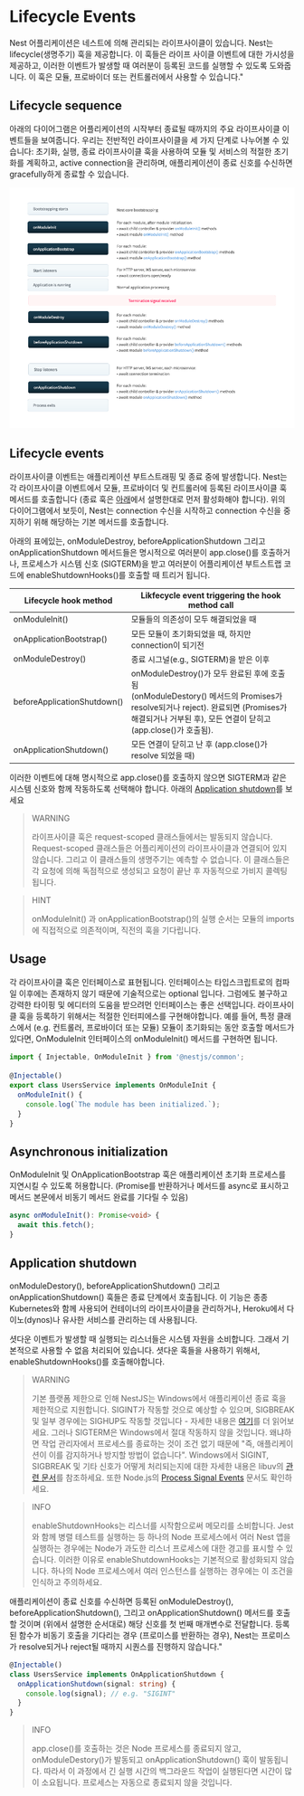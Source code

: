 # Lifecycle Events

Nest 어플리케이션은 네스트에 의해 관리되는 라이프사이클이 있습니다.
Nest는 lifecycle(생명주기) 훅을 제공합니다.
이 훅들은 라이프 사이클 이벤트에 대한 가시성을 제공하고, 이러한 이벤트가 발생할 때 여러분이 등록된 코드를 실행할 수 있도록 도와줍니다.
이 훅은 모듈, 프로바이더 또는 컨트롤러에서 사용할 수 있습니다."

## Lifecycle sequence

아래의 다이어그램은 어플리케이션의 시작부터 종료될 때까지의 주요 라이프사이클 이벤트들을 보여줍니다.
우리는 전반적인 라이프사이클을 세 가지 단계로 나누어볼 수 있습니다: 초기화, 실행, 종료
라이프사이클 훅을 사용하여 모듈 및 서비스의 적절한 초기화를 계획하고, active connection을 관리하며, 애플리케이션이 종료 신호를 수신하면 gracefully하게 종료할 수 있습니다.

![img.png](../image/lifecycle.png)

## Lifecycle events

라이프사이클 이벤트는 애플리케이션 부트스트래핑 및 종료 중에 발생합니다.
Nest는 각 라이프사이클 이벤트에서 모듈, 프로바이더 및 컨트롤러에 등록된 라이프사이클 훅 메서드를 호출합니다 
(종료 훅은 [아래](https://docs.nestjs.com/fundamentals/lifecycle-events#application-shutdown)에서 설명한대로 먼저 활성화해야 합니다).
위의 다이어그램에서 보듯이, Nest는 connection 수신을 시작하고 connection 수신을 중지하기 위해 해당하는 기본 메서드를 호출합니다.

아래의 표에있는, onModuleDestroy, beforeApplicationShutdown 그리고 onApplicationShutdown 메서드들은 명시적으로 여러분이 app.close()를 호출하거나, 프로세스가 시스템 신호 (SIGTERM)을 받고 여러분이 어플리케이션 부트스트랩 코드에 enableShutdownHooks()를 호출할 때 트리거 됩니다.

| Lifecycle hook method       | Likfecycle event triggering the hook method call                                                                                                         |
|-----------------------------|----------------------------------------------------------------------------------------------------------------------------------------------------------|
| onModuleInit()              | 모듈들의 의존성이 모두 해결되었을 때                                                                                                                                     |
| onApplicationBootstrap()    | 모든 모듈이 초기화되었을 때, 하지만 connection이 되기전                                                                                                                     |
| onModuleDestroy()           | 종료 시그널(e.g., SIGTERM)을 받은 이후                                                                                                                             |
| beforeApplicationShutdown() | onModuleDestroy()가 모두 완료된 후에 호출됨 <br/>(onModuleDestory() 메서드의 Promises가 resolve되거나 reject). 완료되면 (Promises가 해결되거나 거부된 후), 모든 연결이 닫히고 (app.close()가 호출됨). |
| onApplicationShutdown()     | 모든 연결이 닫히고 난 후 (app.close()가 resolve 되었을 때)                                                                                                              |


이러한 이벤트에 대해 명시적으로 app.close()를 호출하지 않으면 SIGTERM과 같은 시스템 신호와 함께 작동하도록 선택해야 합니다.
아래의 [Application shutdown](https://docs.nestjs.com/fundamentals/lifecycle-events#application-shutdown)를 보세요

> WARNING
> 
> 라이프사이클 훅은 request-scoped 클래스들에서는 발동되지 않습니다. Request-scoped 클래스들은 어플리케이션의 라이프사이클과 연결되어 있지 않습니다.
> 그리고 이 클래스들의 생명주기는 예측할 수 없습니다.
> 이 클래스들은 각 요청에 의해 독점적으로 생성되고 요청이 끝난 후 자동적으로 가비지 콜렉팅 됩니다.

> HINT
> 
> onModuleInit() 과 onApplicationBootstrap()의 실행 순서는 모듈의 imports에 직접적으로 의존적이며, 직전의 훅을 기다립니다.

## Usage

각 라이프사이클 훅은 인터페이스로 표현됩니다.
인터페이스는 타입스크립트로의 컴파일 이후에는 존재하지 않기 때문에 기술적으로는 optional 입니다.
그럼에도 불구하고 강력한 타이핑 및 에디터의 도움을 받으려먼 인터페이스는 좋은 선택입니다.
라이프사이클 훅을 등록하기 위해서는 적절한 인터피에스를 구현해야합니다.
예를 들어, 특정 클래스에서 (e.g. 컨트롤러, 프로바이더 또는 모듈) 모듈이 초기화되는 동안 호출할 메서드가 있다면, OnModuleInit 인터페이스의 onModuleInit() 메서드를 구현하면 됩니다.

```typescript
import { Injectable, OnModuleInit } from '@nestjs/common';

@Injectable()
export class UsersService implements OnModuleInit {
  onModuleInit() {
    console.log(`The module has been initialized.`);
  }
}
```

## Asynchronous initialization


OnModuleInit 및 OnApplicationBootstrap 훅은 애플리케이션 초기화 프로세스를 지연시킬 수 있도록 허용합니다. (Promise를 반환하거나 메서드를 async로 표시하고 메서드 본문에서 비동기 메서드 완료를 기다릴 수 있음)

```typescript
async onModuleInit(): Promise<void> {
  await this.fetch();
}
```

## Application shutdown

onModuleDestory(), beforeApplicationShutdown() 그리고 onApplicationShutdown() 훅들은 종료 단계에서 호출됩니다.
이 기능은 종종 Kubernetes와 함께 사용되어 컨테이너의 라이프사이클을 관리하거나, Heroku에서 다이노(dynos)나 유사한 서비스를 관리하는 데 사용됩니다.

셧다운 이벤트가 발생할 때 실행되는 리스너들은 시스템 자원을 소비합니다.
그래서 기본적으로 사용할 수 없음 처리되어 있습니다.
셧다운 훅들을 사용하기 위해서, enableShutdownHooks()를 호출해야합니다.

> WARNING
> 
> 기본 플랫폼 제한으로 인해 NestJS는 Windows에서 애플리케이션 종료 훅을 제한적으로 지원합니다.
> SIGINT가 작동할 것으로 예상할 수 있으며, SIGBREAK 및 일부 경우에는 SIGHUP도 작동할 것입니다 - 자세한 내용은 [여기](https://nodejs.org/api/process.html#process_signal_events)를 더 읽어보세요. 그러나 SIGTERM은 Windows에서 절대 작동하지 않을 것입니다. 왜냐하면 작업 관리자에서 프로세스를 종료하는 것이 조건 없기 때문에 "즉, 애플리케이션이 이를 감지하거나 방지할 방법이 없습니다". Windows에서 SIGINT, SIGBREAK 및 기타 신호가 어떻게 처리되는지에 대한 자세한 내용은 libuv의 [관련 문서](https://docs.libuv.org/en/v1.x/signal.html)를 참조하세요. 또한 Node.js의 [Process Signal Events](https://nodejs.org/api/process.html#process_signal_events) 문서도 확인하세요.

> INFO
> 
> enableShutdownHooks는 리스너를 시작함으로써 메모리를 소비합니다.
> Jest와 함께 병렬 테스트를 실행하는 등 하나의 Node 프로세스에서 여러 Nest 앱을 실행하는 경우에는 Node가 과도한 리스너 프로세스에 대한 경고를 표시할 수 있습니다.
> 이러한 이유로 enableShutdownHooks는 기본적으로 활성화되지 않습니다.
> 하나의 Node 프로세스에서 여러 인스턴스를 실행하는 경우에는 이 조건을 인식하고 주의하세요.


애플리케이션이 종료 신호를 수신하면 등록된 onModuleDestroy(), beforeApplicationShutdown(), 그리고 onApplicationShutdown() 메서드를 호출할 것이며 (위에서 설명한 순서대로) 해당 신호를 첫 번째 매개변수로 전달합니다. 등록된 함수가 비동기 호출을 기다리는 경우 (프로미스를 반환하는 경우), Nest는 프로미스가 resolve되거나 reject될 때까지 시퀀스를 진행하지 않습니다."

```typescript
@Injectable()
class UsersService implements OnApplicationShutdown {
  onApplicationShutdown(signal: string) {
    console.log(signal); // e.g. "SIGINT"
  }
}
```

> INFO
> 
> app.close()를 호출하는 것은 Node 프로세스를 종료되지 않고, onModuleDestory()가 발동되고 onApplicationShutdown() 훅이 발동됩니다.
> 따라서 이 과정에서 긴 실행 시간의 백그라운드 작업이 실행된다면 시간이 많이 소요됩니다.
> 프로세스는 자동으로 종료되지 않을 것입니다.
